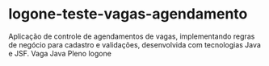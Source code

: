# logone-teste-vagas-agendamento
Aplicação de controle de agendamentos de vagas, implementando regras de negócio para cadastro e validações, desenvolvida com tecnologias Java e JSF. Vaga Java Pleno logone
